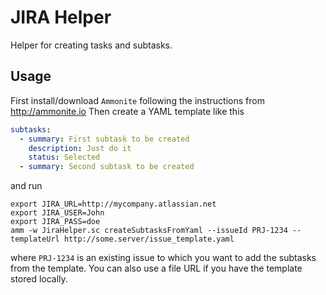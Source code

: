 JIRA Helper
===========
Helper for creating tasks and subtasks.

Usage
-----
First install/download `Ammonite` following the instructions from http://ammonite.io
Then create a YAML template like this
```yaml
subtasks:
  - summary: First subtask to be created
    description: Just do it
    status: Selected
  - summary: Second subtask to be created
```
and run
```
export JIRA_URL=http://mycompany.atlassian.net
export JIRA_USER=John
export JIRA_PASS=doe
amm -w JiraHelper.sc createSubtasksFromYaml --issueId PRJ-1234 --templateUrl http://some.server/issue_template.yaml
```
where `PRJ-1234` is an existing issue to which you want to add the subtasks from the template.
You can also use a file URL if you have the template stored locally.

